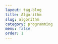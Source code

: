 ```yaml
---
layout: tag-blog
title: Algorithm
slug: algorithm
category: programming
menu: false
order: 1
---
```

